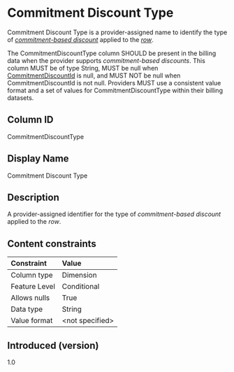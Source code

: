 # Commitment Discount Type

Commitment Discount Type is a provider-assigned name to identify the type of [*commitment-based discount*](#glossary:commitment-based-discount) applied to the [*row*](#glossary:row).

The CommitmentDiscountType column SHOULD be present in the billing data when the provider supports *commitment-based discounts*. This column MUST be of type String, MUST be null when [CommitmentDiscountId](#commitmentdiscountid) is null, and MUST NOT be null when CommitmentDiscountId is not null. Providers MUST use a consistent value format and a set of values for CommitmentDiscountType within their billing datasets.

## Column ID

CommitmentDiscountType

## Display Name

Commitment Discount Type

## Description

A provider-assigned identifier for the type of *commitment-based discount* applied to the *row*.

## Content constraints

| Constraint      | Value            |
|:----------------|:-----------------|
| Column type     | Dimension        |
| Feature Level   | Conditional      |
| Allows nulls    | True             |
| Data type       | String           |
| Value format    | \<not specified> |

## Introduced (version)

1.0
